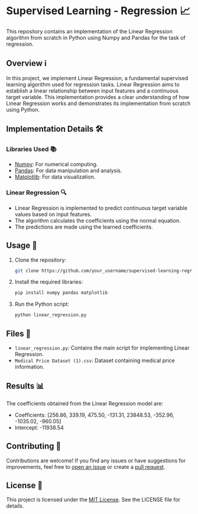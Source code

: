 # Supervised Learning - Regression 📈

This repository contains an implementation of the Linear Regression algorithm from scratch in Python using Numpy and Pandas for the task of regression.

## Overview ℹ️

In this project, we implement Linear Regression, a fundamental supervised learning algorithm used for regression tasks. Linear Regression aims to establish a linear relationship between input features and a continuous target variable. This implementation provides a clear understanding of how Linear Regression works and demonstrates its implementation from scratch using Python.

## Implementation Details 🛠️

### Libraries Used 📚

- [Numpy](https://numpy.org/): For numerical computing.
- [Pandas](https://pandas.pydata.org/): For data manipulation and analysis.
- [Matplotlib](https://matplotlib.org/): For data visualization.

### Linear Regression 🔍

- Linear Regression is implemented to predict continuous target variable values based on input features.
- The algorithm calculates the coefficients using the normal equation.
- The predictions are made using the learned coefficients.

## Usage 🚀

1. Clone the repository:

    ```bash
    git clone https://github.com/your_username/supervised-learning-regression.git
    ```

2. Install the required libraries:

    ```bash
    pip install numpy pandas matplotlib
    ```

3. Run the Python script:

    ```bash
    python linear_regression.py
    ```

## Files 📁

- `linear_regression.py`: Contains the main script for implementing Linear Regression.
- `Medical Price Dataset (1).csv`: Dataset containing medical price information.

## Results 📊

The coefficients obtained from the Linear Regression model are:
- Coefficients: [256.86, 339.19, 475.50, -131.31, 23848.53, -352.96, -1035.02, -960.05]
- Intercept: -11938.54

## Contributing 🤝

Contributions are welcome! If you find any issues or have suggestions for improvements, feel free to [open an issue](https://github.com/your_username/supervised-learning-regression/issues) or create a [pull request](https://github.com/your_username/supervised-learning-regression/pulls).

## License 📝

This project is licensed under the [MIT License](LICENSE). See the LICENSE file for details.
 
